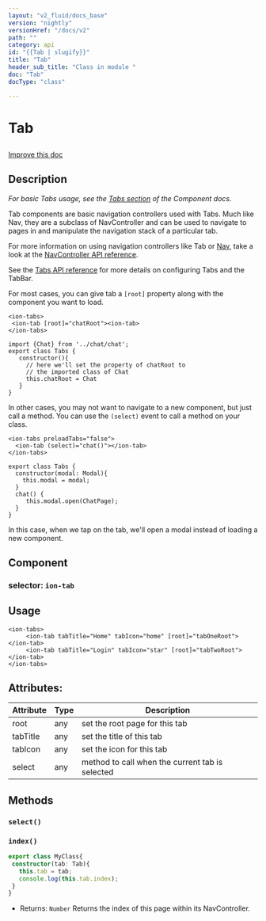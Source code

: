 ```yaml
---
layout: "v2_fluid/docs_base"
version: "nightly"
versionHref: "/docs/v2"
path: ""
category: api
id: "{{Tab | slugify}}"
title: "Tab"
header_sub_title: "Class in module "
doc: "Tab"
docType: "class"

---
```










<h1 class="api-title">


Tab






</h1>

<a class="improve-component-docs" href='http://github.com/driftyco/ionic2/edit/master/ionic/components/tabs/tab.ts#L8'>
Improve this doc
</a> 






<!-- description -->
<h2>Description</h2>

<p><em>For basic Tabs usage, see the <a href="../../../../components/#tabs">Tabs section</a>
of the Component docs.</em></p>
<p>Tab components are basic navigation controllers used with Tabs.  Much like
Nav, they are a subclass of NavController and can be used to navigate
to pages in and manipulate the navigation stack of a particular tab.</p>
<p>For more information on using navigation controllers like Tab or <a href="../../nav/Nav/">Nav</a>,
take a look at the <a href="../NavController/">NavController API reference</a>.</p>
<p>See the <a href="../Tabs/">Tabs API reference</a> for more details on configuring Tabs
and the TabBar.</p>
<p>For most cases, you can give tab a <code>[root]</code> property along with the component you want to load.</p>
<pre><code class="lang-html">&lt;ion-tabs&gt;
 &lt;ion-tab [root]=&quot;chatRoot&quot;&gt;&lt;ion-tab&gt;
&lt;/ion-tabs&gt;
</code></pre>
<pre><code class="lang-ts">import {Chat} from &#39;../chat/chat&#39;;
export class Tabs {
   constructor(){
     // here we&#39;ll set the property of chatRoot to
     // the imported class of Chat
     this.chatRoot = Chat
   }
}
</code></pre>
<p>In other cases, you may not want to navigate to a new component, but just call a method.
You can use the <code>(select)</code> event to call a method on your class.</p>
<pre><code class="lang-html">&lt;ion-tabs preloadTabs=&quot;false&quot;&gt;
  &lt;ion-tab (select)=&quot;chat()&quot;&gt;&lt;/ion-tab&gt;
&lt;/ion-tabs&gt;
</code></pre>
<pre><code class="lang-ts">export class Tabs {
  constructor(modal: Modal){
    this.modal = modal;
  }
  chat() {
     this.modal.open(ChatPage);
  }
}
</code></pre>
<p>In this case, when we tap on the tab, we&#39;ll open a modal instead of loading a new component.</p>


<h2>Component</h2>
<h3>selector: <code>ion-tab</code></h3>
<!-- @usage tag -->

<h2>Usage</h2>

<pre><code class="lang-html">&lt;ion-tabs&gt;
     &lt;ion-tab tabTitle=&quot;Home&quot; tabIcon=&quot;home&quot; [root]=&quot;tabOneRoot&quot;&gt;&lt;/ion-tab&gt;
     &lt;ion-tab tabTitle=&quot;Login&quot; tabIcon=&quot;star&quot; [root]=&quot;tabTwoRoot&quot;&gt;&lt;/ion-tab&gt;
&lt;/ion-tabs&gt;
</code></pre>




<!-- @property tags -->

<h2>Attributes:</h2>
<table class="table" style="margin:0;">
<thead>
<tr>
<th>Attribute</th>




















<th>Type</th>


<th>Description</th>
</tr>
</thead>
<tbody>

<tr>
<td>
root
</td>


<td>
any
</td>


<td>
set the root page for this tab
</td>
</tr>

<tr>
<td>
tabTitle
</td>


<td>
any
</td>


<td>
set the title of this tab
</td>
</tr>

<tr>
<td>
tabIcon
</td>


<td>
any
</td>


<td>
set the icon for this tab
</td>
</tr>

<tr>
<td>
select
</td>


<td>
any
</td>


<td>
method to call when the current tab is selected
</td>
</tr>

</tbody>
</table>


<!-- methods on the class -->

<h2>Methods</h2>

<div id="select"></div>

<h3>
<code>select()</code>
  

</h3>












<div id="index"></div>

<h3>
<code>index()</code>
  

</h3>

```ts
export class MyClass{
 constructor(tab: Tab){
   this.tab = tab;
   console.log(this.tab.index);
 }
}
```







* Returns: 
  <code>Number</code> Returns the index of this page within its NavController.


<!-- related link --><!-- end content block -->


<!-- end body block -->

